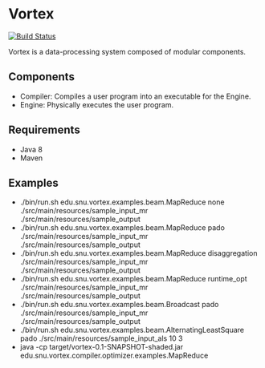 # Vortex 
[![Build Status](http://cmscluster.snu.ac.kr:8080/jenkins/buildStatus/icon?job=Vortex-master)](http://cmscluster.snu.ac.kr:8080/jenkins/job/Vortex-master/)

Vortex is a data-processing system composed of modular components.

## Components
* Compiler: Compiles a user program into an executable for the Engine.
* Engine: Physically executes the user program.

## Requirements
* Java 8
* Maven

## Examples
* ./bin/run.sh edu.snu.vortex.examples.beam.MapReduce none ./src/main/resources/sample_input_mr ./src/main/resources/sample_output
* ./bin/run.sh edu.snu.vortex.examples.beam.MapReduce pado ./src/main/resources/sample_input_mr ./src/main/resources/sample_output
* ./bin/run.sh edu.snu.vortex.examples.beam.MapReduce disaggregation ./src/main/resources/sample_input_mr ./src/main/resources/sample_output
* ./bin/run.sh edu.snu.vortex.examples.beam.MapReduce runtime_opt ./src/main/resources/sample_input_mr ./src/main/resources/sample_output
* ./bin/run.sh edu.snu.vortex.examples.beam.Broadcast pado ./src/main/resources/sample_input_mr ./src/main/resources/sample_output
* ./bin/run.sh edu.snu.vortex.examples.beam.AlternatingLeastSquare pado ./src/main/resources/sample_input_als 10 3
* java -cp target/vortex-0.1-SNAPSHOT-shaded.jar edu.snu.vortex.compiler.optimizer.examples.MapReduce

